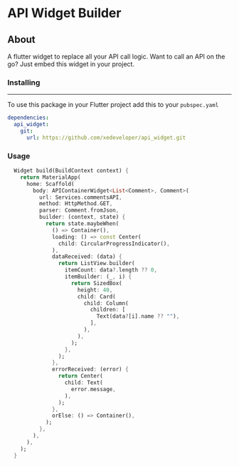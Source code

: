 # API Widget Builder

## About

A flutter widget to replace all your API call logic. Want to call an API on the go? Just embed this widget in your project.

### Installing

---

To use this package in your Flutter project add this to your `pubspec.yaml`

```yaml
dependencies:
  api_widget:
    git:
      url: https://github.com/xedeveloper/api_widget.git
```

### Usage

```dart
  Widget build(BuildContext context) {
    return MaterialApp(
      home: Scaffold(
        body: APIContainerWidget<List<Comment>, Comment>(
          url: Services.commentsAPI,
          method: HttpMethod.GET,
          parser: Comment.fromJson,
          builder: (context, state) {
            return state.maybeWhen(
              () => Container(),
              loading: () => const Center(
                child: CircularProgressIndicator(),
              ),
              dataReceived: (data) {
                return ListView.builder(
                  itemCount: data?.length ?? 0,
                  itemBuilder: (_, i) {
                    return SizedBox(
                      height: 40,
                      child: Card(
                        child: Column(
                          children: [
                            Text(data?[i].name ?? ""),
                          ],
                        ),
                      ),
                    );
                  },
                );
              },
              errorReceived: (error) {
                return Center(
                  child: Text(
                    error.message,
                  ),
                );
              },
              orElse: () => Container(),
            );
          },
        ),
      ),
    );
  }
```
